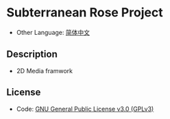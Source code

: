 # Subterranean Rose Project
- Other Language: [简体中文](README.zh-Hans.md)
## Description
- 2D Media framwork

## License
- Code: [GNU General Public License v3.0 (GPLv3)](license.txt)

